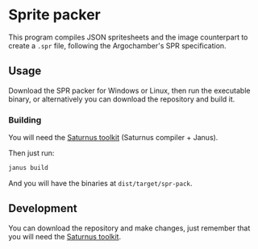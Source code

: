 # Sprite packer

This program compiles JSON spritesheets and the image counterpart to create
a `.spr` file, following the Argochamber's SPR specification.

## Usage

Download the SPR packer for Windows or Linux, then run the executable binary,
or alternatively you can download the repository and build it.

### Building

You will need the [Saturnus toolkit](saturnus) (Saturnus compiler + Janus).

Then just run:

```sh
janus build
```

And you will have the binaries at `dist/target/spr-pack`.

## Development

You can download the repository and make changes, just remember that you
will need the [Saturnus toolkit](saturnus).

[saturnus]: https://github.com/sigmasoldi3r/Saturnus
